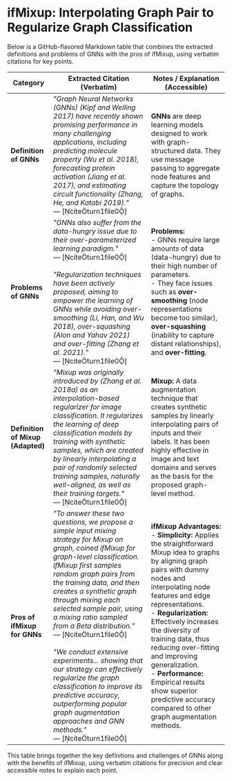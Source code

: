 # ifMixup: Interpolating Graph Pair to Regularize Graph Classification

Below is a GitHub-flavored Markdown table that combines the extracted definitions and problems of GNNs with the pros of ifMixup, using verbatim citations for key points.

| **Category**               | **Extracted Citation (Verbatim)**                                                                                                                                                                                                                                                                                                                                                                                                                                                                       | **Notes / Explanation (Accessible)**                                                                                                                                                                                                                                                                                                                                                                                                                                             |
|----------------------------|-----------------------------------------------------------------------------------------------------------------------------------------------------------------------------------------------------------------------------------------------------------------------------------------------------------------------------------------------------------------------------------------------------------------------------------------------------------------------------------------------------------|------------------------------------------------------------------------------------------------------------------------------------------------------------------------------------------------------------------------------------------------------------------------------------------------------------------------------------------------------------------------------------------------------------------------------------------------------------------------------------|
| **Definition of GNNs**     | *"Graph Neural Networks (GNNs) (Kipf and Welling 2017) have recently shown promising performance in many challenging applications, including predicting molecule property (Wu et al. 2018), forecasting protein activation (Jiang et al. 2017), and estimating circuit functionality (Zhang, He, and Katabi 2019)."*  <br> — [citeturn1file0]                                                                                                                             | **GNNs** are deep learning models designed to work with graph-structured data. They use message passing to aggregate node features and capture the topology of graphs.                                                                                                 |
| **Problems of GNNs**       | *"GNNs also suffer from the data-hungry issue due to their over-parameterized learning paradigm."* <br> — [citeturn1file0] <br><br> *"Regularization techniques have been actively proposed, aiming to empower the learning of GNNs while avoiding over-smoothing (Li, Han, and Wu 2018), over-squashing (Alon and Yahav 2021) and over-fitting (Zhang et al. 2021)."* <br> — [citeturn1file0]   | **Problems:** <br> - GNNs require large amounts of data (data-hungry) due to their high number of parameters. <br> - They face issues such as **over-smoothing** (node representations become too similar), **over-squashing** (inability to capture distant relationships), and **over-fitting**.                                                                                       |
| **Definition of Mixup (Adapted)** | *"Mixup was originally introduced by (Zhang et al. 2018a) as an interpolation-based regularizer for image classification. It regularizes the learning of deep classification models by training with synthetic samples, which are created by linearly interpolating a pair of randomly selected training samples, naturally well-aligned, as well as their training targets."* <br> — [citeturn1file0]                                                                                  | **Mixup:** A data augmentation technique that creates synthetic samples by linearly interpolating pairs of inputs and their labels. It has been highly effective in image and text domains and serves as the basis for the proposed graph-level method.                                                                                                                                               |
| **Pros of ifMixup for GNNs**    | *"To answer these two questions, we propose a simple input mixing strategy for Mixup on graph, coined ifMixup for graph-level classification. ifMixup first samples random graph pairs from the training data, and then creates a synthetic graph through mixing each selected sample pair, using a mixing ratio sampled from a Beta distribution."* <br> — [citeturn1file0] <br><br> *"We conduct extensive experiments... showing that our strategy can effectively regularize the graph classification to improve its predictive accuracy, outperforming popular graph augmentation approaches and GNN methods."* <br> — [citeturn1file0] | **ifMixup Advantages:** <br> - **Simplicity:** Applies the straightforward Mixup idea to graphs by aligning graph pairs with dummy nodes and interpolating node features and edge representations. <br> - **Regularization:** Effectively increases the diversity of training data, thus reducing over-fitting and improving generalization. <br> - **Performance:** Empirical results show superior predictive accuracy compared to other graph augmentation methods. |

This table brings together the key definitions and challenges of GNNs along with the benefits of ifMixup, using verbatim citations for precision and clear accessible notes to explain each point.
